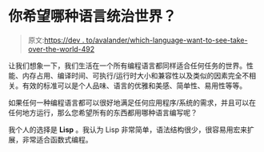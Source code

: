 # 你希望哪种语言统治世界？

> 原文:[https://dev . to/avalander/which-language-want-to-see-take-over-the-world-492](https://dev.to/avalander/which-language-would-you-want-to-see-take-over-the-world-492)

让我们想象一下，我们生活在一个所有编程语言都同样适合任何任务的世界。性能、内存占用、编译时间、可执行/运行时大小和兼容性以及类似的因素完全不相关。有效的标准可以是个人品味、语言的优雅和美感、简单性、易用性等等。

如果任何一种编程语言都可以很好地满足任何应用程序/系统的需求，并且可以在任何地方运行，那么您希望所有的东西都用哪种语言编写呢？

我个人的选择是 **Lisp** 。我认为 Lisp 非常简单，语法结构很少，很容易用宏来扩展，非常适合函数式编程。